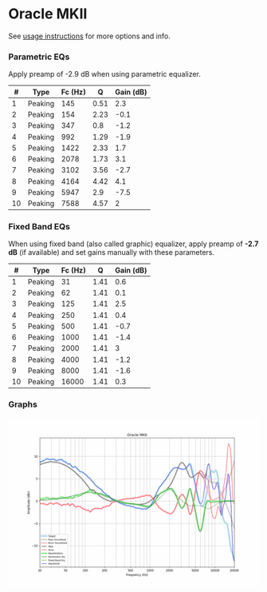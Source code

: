 # Oracle MKII
See [usage instructions](https://github.com/jaakkopasanen/AutoEq#usage) for more options and info.

### Parametric EQs
Apply preamp of -2.9 dB when using parametric equalizer.

|   # | Type    |   Fc (Hz) |    Q |   Gain (dB) |
|-----|---------|-----------|------|-------------|
|   1 | Peaking |       145 | 0.51 |         2.3 |
|   2 | Peaking |       154 | 2.23 |        -0.1 |
|   3 | Peaking |       347 | 0.8  |        -1.2 |
|   4 | Peaking |       992 | 1.29 |        -1.9 |
|   5 | Peaking |      1422 | 2.33 |         1.7 |
|   6 | Peaking |      2078 | 1.73 |         3.1 |
|   7 | Peaking |      3102 | 3.56 |        -2.7 |
|   8 | Peaking |      4164 | 4.42 |         4.1 |
|   9 | Peaking |      5947 | 2.9  |        -7.5 |
|  10 | Peaking |      7588 | 4.57 |         2   |

### Fixed Band EQs
When using fixed band (also called graphic) equalizer, apply preamp of **-2.7 dB** (if available) and set gains manually with these parameters.

|   # | Type    |   Fc (Hz) |    Q |   Gain (dB) |
|-----|---------|-----------|------|-------------|
|   1 | Peaking |        31 | 1.41 |         0.6 |
|   2 | Peaking |        62 | 1.41 |         0.1 |
|   3 | Peaking |       125 | 1.41 |         2.5 |
|   4 | Peaking |       250 | 1.41 |         0.4 |
|   5 | Peaking |       500 | 1.41 |        -0.7 |
|   6 | Peaking |      1000 | 1.41 |        -1.4 |
|   7 | Peaking |      2000 | 1.41 |         3   |
|   8 | Peaking |      4000 | 1.41 |        -1.2 |
|   9 | Peaking |      8000 | 1.41 |        -1.6 |
|  10 | Peaking |     16000 | 1.41 |         0.3 |

### Graphs
![](./Oracle%20MKII.png)
